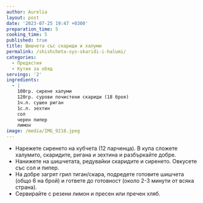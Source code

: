 ```yaml
---
author: Aurelia
layout: post
date: '2023-07-25 19:47 +0300'
preparation_time: 5
cooking_time: 5
published: true
title: Шишчета със скариди и халуми
permalink: /shishcheta-sys-skaridi-i-halumi/
categories:
  - Предястия
  - Кутия за обяд
servings: '2'
ingredients:
  - |
    100гр. сирене халуми
    120гр. сурови почистени скариди (18 броя) 
    1ч.л. сушен риган
    1с.л. зехтин
    сол 
    черен пипер
    лимон
image: /media/IMG_9218.jpeg
---
```

- Нарежете сиренето на кубчета (12 парченца). В купа сложете халумито, скаридите, ригана и зехтина и разбъркайте добре. 
- Нанижете на шишчетата, редувайки скаридите и сиренето. Овкусете със сол и пипер.
- На добре загрят грил тиган/скара, подредете готовите шишчета (общо 6 на брой) и гответе до готовност (около 2-3 минути от всяка страна).
- Сервирайте с резени лимон и пресен или пречен хляб.
